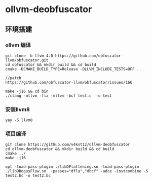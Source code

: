 <!--
 * @Author: V4kst1z (dcydane@gmail.com)
 * @Date: 2021-08-19 18:22:30
 * @LastEditors: V4kst1z
 * @Description: 
 * @FilePath: /ollvm-deobfuscator/README.md
-->
# ollvm-deobfuscator
## 环境搭建
### ollvm 编译
```
git clone -b llvm-4.0 https://github.com/obfuscator-llvm/obfuscator.git
cd obfuscator && mkdir build && cd build
cmake -DCMAKE_BUILD_TYPE=Release -DLLVM_INCLUDE_TESTS=OFF ..

//patch
https://github.com/obfuscator-llvm/obfuscator/issues/166

make -j16 && cd bin
./clang -mllvm -fla -mllvm -bcf test.c  -o test
```
### 安装llvm8
```
yay -S llvm8
```
### 项目编译
```
git clone https://github.com/v4kst1z/ollvm-deobfuscator
cd ollvm-deobfuscator && mkdir build && cd build
cmake ../
make -j16
```

```
opt -load-pass-plugin ./libDFlattening.so -load-pass-plugin ./libDBogusFlow.so  -passes="dfla","dbcf" -adce -instcombine -S test2.bc -o test2.bc

```





